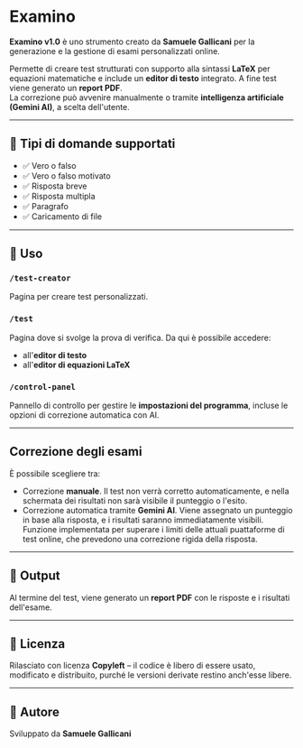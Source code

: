 # Examino

**Examino v1.0** è uno strumento creato da **Samuele Gallicani** per la generazione e la gestione di esami personalizzati online.

Permette di creare test strutturati con supporto alla sintassi **LaTeX** per equazioni matematiche e include un **editor di testo** integrato. A fine test viene generato un **report PDF**.  
La correzione può avvenire manualmente o tramite **intelligenza artificiale (Gemini AI)**, a scelta dell'utente.

---

## 🧩 Tipi di domande supportati

- ✅ Vero o falso  
- ✅ Vero o falso motivato  
- ✅ Risposta breve  
- ✅ Risposta multipla  
- ✅ Paragrafo  
- ✅ Caricamento di file

---

## 🔧 Uso

### `/test-creator`  
Pagina per creare test personalizzati.

### `/test`  
Pagina dove si svolge la prova di verifica. Da qui è possibile accedere:
- all'**editor di testo**  
- all'**editor di equazioni LaTeX**

### `/control-panel`  
Pannello di controllo per gestire le **impostazioni del programma**, incluse le opzioni di correzione automatica con AI.

---

## Correzione degli esami

È possibile scegliere tra:
- Correzione **manuale**. Il test non verrà corretto automaticamente, e nella schermata dei risultati non sarà visibile il punteggio o l'esito.
- Correzione automatica tramite **Gemini AI**. Viene assegnato un punteggio in base alla risposta, e i risultati saranno immediatamente visibili. Funzione implementata per superare i limiti delle attuali puattaforme di test online, che prevedono una correzione rigida della risposta.

---

## 📝 Output

Al termine del test, viene generato un **report PDF** con le risposte e i risultati dell'esame.

---

## 📄 Licenza

Rilasciato con licenza **Copyleft** – il codice è libero di essere usato, modificato e distribuito, purché le versioni derivate restino anch'esse libere.

---

## 👤 Autore

Sviluppato da **Samuele Gallicani**
